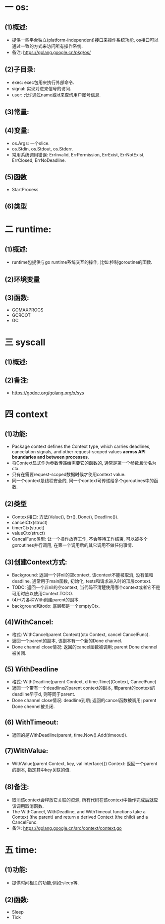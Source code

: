 # 一 os:
## (1)概述:
- 提供一些平台独立(platform-independent)接口来操作系统功能, os接口可以通过一致的方式来访问所有操作系统.
- 备注: https://golang.google.cn/pkg/os/

## (2)子目录:
- exec: exec包用来执行外部命令.
- signal: 实现对进来信号的访问.
- user: 允许通过name或id来查询用户账号信息.

## (3)常量:

## (4)变量:
- os.Args: 一个slice.
- os.Stdin, os.Stdout, os.Stderr.
- 常用系统调用错误: ErrInvalid, ErrPermission, ErrExist, ErrNotExist, ErrClosed, ErrNoDeadline.

## (5)函数
- StartProcess

## (6)类型

# 二 runtime:
## (1)概述:
- runtime包提供与go runtime系统交互的操作, 比如:控制goroutine的函数.

## (2)环境变量

## (3)函数:
- GOMAXPROCS
- GCROOT
- GC

# 三 syscall
## (1)概述:

## (2)备注:
- https://godoc.org/golang.org/x/sys 

# 四 context
## (1)功能:
- Package context defines the Context type, which carries deadlines, cancelation signals, and other request-scoped values **across API boundaries and between processes**.
- 将Context显式作为参数传递给需要它的函数的, 通常是第一个参数且命名为ctx.
- 只有在需要request-scoped数据时候才使用context value. 
- 同一个context是线程安全的, 同一个context可传递给多个goroutines中的函数.

## (2)类型
- Context接口: 方法(Value(), Err(), Done(), Deadline()).
- cancelCtx(struct)
- timerCtx(struct)
- valueCtx(struct)
- CancalFunc类型: 让一个操作放弃工作, 不会等待工作结束, 可以被多个goroutines并行调用, 在第一个调用后的其它调用不做任何事情.

## (3)创建Context方式:
- Background: 返回一个非nil的空context, 该context不能被取消, 没有值和deadline, 通常用于main函数, 初始化, tests和请求进入时的顶层context.
- TODO: 返回一个非nil的空context, 当代码不清楚使用哪个context或者它不是可用时应以使用Context.TODO.
- (4)-(7)各种With创建parent的副本.
- background和todo: 底层都是一个emptyCtx.

## (4)WithCancel:
- 格式: WithCancel(parent Context)(ctx Context, cancel CancelFunc).
- 返回一个parent的副本, 该副本有一个新的Done channel. 
- Done channel close情况: 返回的cancel函数被调用; parent Done chennel被关闭.

## (5) WithDeadline
- 格式: WithDeadline(parent Context, d time.Time)(Context, CancelFunc)
- 返回一个带有一个deadline的parent context的副本, 若parent的context的deadline早于d, 则等同于parent.
- Done channel close情况: deadline到期; 返回的cancel函数被调用; parent Done chennel被关闭.

## (6) WithTimeout:
- 返回的是WithDeadline(parent, time.Now().Add(timeout)).

## (7)WithValue:
- WithValue(parent Context, key, val interface{}) Context: 返回一个parent的副本, 指定其中key关联的值.

## (8)备注:
- 取消该context会释放它关联的资源, 所有代码在该context中操作完成后就应该调用取消函数.
- The WithCancel, WithDeadline, and WithTimeout functions take a Context (the parent) and return a derived Context (the child) and a CancelFunc.
- 备注: https://golang.google.cn/src/context/context.go

# 五 time:
## (1)功能:
- 提供时间相关的功能,例如:sleep等.

## (2)函数:
- Sleep
- Tick
